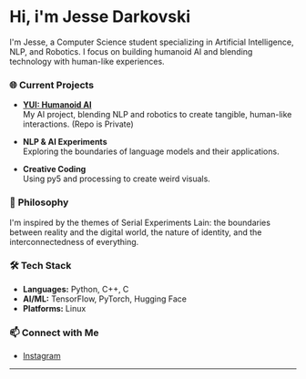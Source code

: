 # Hi, i'm Jesse Darkovski
I'm Jesse, a Computer Science student specializing in Artificial Intelligence, NLP, and Robotics. I focus on building humanoid AI and blending technology with human-like experiences.

### 🌐 **Current Projects**

- **[YUI: Humanoid AI](https://github.com/jdarkovski/YUI)**  
  My AI project, blending NLP and robotics to create tangible, human-like interactions. (Repo is Private)

- **NLP & AI Experiments**  
  Exploring the boundaries of language models and their applications.

- **Creative Coding**  
  Using py5 and processing to create weird visuals.


### 🧠 **Philosophy**

I'm inspired by the themes of Serial Experiments Lain: the boundaries between reality and the digital world, the nature of identity, and the interconnectedness of everything.

### 🛠️ **Tech Stack**

- **Languages:** Python, C++, C
- **AI/ML:** TensorFlow, PyTorch, Hugging Face
- **Platforms:** Linux

### 📫 **Connect with Me**

- [Instagram](https://www.instagram.com/jdarkovski/)

---



